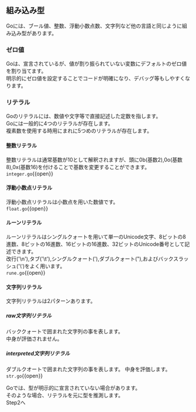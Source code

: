 ## 組み込み型
Goには、ブール値、整数、浮動小数点数、文字列など他の言語と同じように組み込み型があります。

### ゼロ値
Goは、宣言されているが、値が割り振られていない変数にデフォルトのゼロ値を割り当てます。<br>
明示的にゼロ値を設定することでコードが明確になり、デバッグ等もしやすくなります。

### リテラル
Goのリテラルには、数値や文字等で直接記述した定数を指します。<br>
Goには一般的に4つのリテラルが存在します。<br>
複素数を使用する時用にまれに5つめのリテラルが存在します。

#### 整数リテラル
整数リテラルは通常基数が10として解釈されますが、頭に0b(基数2),0o(基数8),0x(基数16)を付けることで基数を変更することができます。<br>
`integer.go`{{open}}<br>

#### 浮動小数点リテラル
浮動小数点リテラルは小数点を用いた数値です。<br>
`float.go`{{open}}<br>

#### ルーンリテラル
ルーンリテラルはシングルクォートを用いて単一のUnicode文字、8ビットの8進数、8ビットの16進数、16ビットの16進数、32ビットのUnicode番号として記述できます。<br>
改行('\n'),タブ('\t'),シングルクォート(\'),ダブルクォート(\"),およびバックスラッシュ('\\')をよく用います。<br>
`rune.go`{{open}}<br>

#### 文字列リテラル
文字列リテラルは2パターンあります。

##### raw文字列リテラル
バッククォートで囲まれた文字列の事を表します。<br>
中身が評価されません。

##### interpreted文字列リテラル
ダブルクオートで囲まれた文字列の事を表します。
中身を評価します。<br>
`str.go`{{open}}<br>

Goでは、型が明示的に宣言されていない場合があります。<br>
そのような場合、リテラルを元に型を推測します。<br>
Step2へ